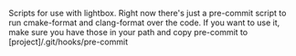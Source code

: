 Scripts for use with lightbox.
Right now there's just a pre-commit script to run cmake-format and clang-format over the code.
If you want to use it, make sure you have those in your path and copy pre-commit to
[project]/.git/hooks/pre-commit
